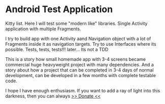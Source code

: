 # Android Test Application
Kitty list. Here I will test some "modern like" libraries. Single Activity application with multiple Fragments. 

I try to build app with one Activity aand Navigation object with a lot of Fragments inside it as navigation targets.
Try to use Interfaces where its possible. Tests, tests, tests!!! later... Its not a TDD

This is a story how small homemade app with 3-4 screens became commercial huge heavyweight project with many dependencies. And a story about how a project that can be completed in 3-4 days of normal development, can be developed in a few months with complete testable code.

I hope I have enough enthusiasm. If you want to add a ray of light into this darkness, then you can always [>> Donate <<](https://paypal.me/LeonidDonate)

